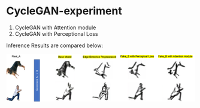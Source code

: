 # CycleGAN-experiment
1. CycleGAN with Attention module
2. CycleGAN with Perceptional Loss

Inference Results are compared below:


![initial](https://github.com/dwjustin/CycleGAN-experiment/blob/main/result.png)
